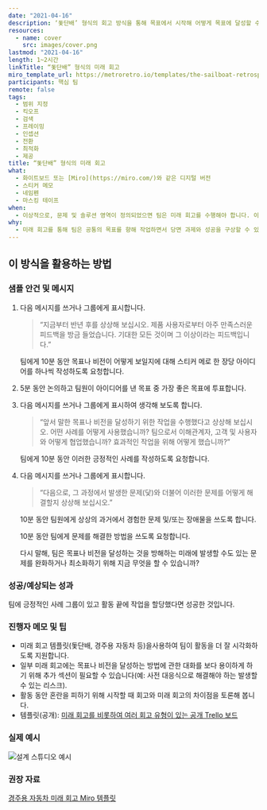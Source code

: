 ```yaml
---
date: "2021-04-16"
description: ‘돛단배’ 형식의 회고 방식을 통해 목표에서 시작해 어떻게 목표에 달성할 수 있는지에 대한 다양한 방법을 찾습니다. 미래 시점에서 팀이 목표에 도달했다고 상상해 봅니다. 상상 속의 과거를 살펴보면서 팀은 목표에 도달하기 위해 협력하는 방법에 관해 합의점을 찾을 수 있습니다.
resources:
  - name: cover
    src: images/cover.png
lastmod: "2021-04-16"
length: 1~2시간
linkTitle: “돛단배” 형식의 미래 회고
miro_template_url: https://metroretro.io/templates/the-sailboat-retrospective
participants: 핵심 팀
remote: false
tags:
  - 범위 지정
  - 킥오프
  - 검색
  - 프레이밍
  - 인셉션
  - 전환
  - 최적화
  - 제공
title: “돛단배” 형식의 미래 회고
what:
  - 화이트보드 또는 [Miro](https://miro.com/)와 같은 디지털 버전
  - 스티커 메모
  - 네임펜
  - 마스킹 테이프
when:
  - 이상적으로, 문제 및 솔루션 영역이 정의되었으면 팀은 미래 회고를 수행해야 합니다. 이를 통해 팀은 목표를 향한 작업 합의점을 더 효율적으로 조율할 수 있습니다.
why:
  - 미래 회고를 통해 팀은 공통의 목표를 향해 작업하면서 당면 과제와 성공을 구상할 수 있습니다. 이를 통해 팀원은 목표에 기여하는 동인을 능동적으로 조율하는 동시에 팀의 목표 달성을 방해할 수 있는 “닻”을 최소화/완화할 수 있습니다.
---
```


<h2 id="how-to-use-this-method">이 방식을 활용하는
방법</h2>

<div class="bg-gray-dark p-lg-5 p-3 mb-4"><div
class="col-lg-9"><h3
id="sample-agenda--prompts">샘플 안건 및 메시지</h3>

<ol>

<li>

<p>다음 메시지를 쓰거나 그룹에게 표시합니다.</p>

<blockquote>

<p>“지금부터 반년 후를 상상해 보십시오. 제품 사용자로부터 아주 만족스러운 피드백을 방금 들었습니다. 기대한
모든 것이며 그 이상이라는 피드백입니다.”</p>

</blockquote>

<p>팀에게 10분 동안 목표나 비전이 어떻게 보일지에 대해 스티커 메로 한 장당 아이디어를 하나씩 작성하도록
요청합니다.</p>

</li>

<li>

<p>5분 동안 논의하고 팀원이 아이디어를 낸 목표 중 가장 좋은 목표에 투표합니다.</p>

</li>

<li>

<p>다음 메시지를 쓰거나 그룹에게 표시하여 생각해 보도록 합니다.</p>

<blockquote>

<p>“앞서 말한 목표나 비전을 달성하기 위한 작업을 수행했다고 상상해 보십시오. 어떤 사례를 어떻게 사용했습니까?
팀으로서 이해관계자, 고객 및 사용자와 어떻게 협업했습니까? 효과적인 작업을 위해 어떻게 했습니까?”</p>

</blockquote>

<p>팀에게 10분 동안 이러한 긍정적인 사례를 작성하도록 요청합니다.</p>

</li>

<li>

<p>다음 메시지를 쓰거나 그룹에게 표시합니다.</p>

<blockquote>

<p>“다음으로, 그 과정에서 발생한 문제(닻)와 더불어 이러한 문제를 어떻게 해결할지 상상해
보십시오.”</p>

</blockquote>

<p>10분 동안 팀원에게 상상의 과거에서 경험한 문제 및/또는 장애물을 쓰도록 합니다.</p>

<p>10분 동안 팀에게 문제를 해결한 방법을 쓰도록 요청합니다.</p>

<p>다시 말해, 팀은 목표나 비전을 달성하는 것을 방해하는 미래에 발생할 수도 있는 문제를 완화하거나 최소화하기
위해 지금 무엇을 할 수 있습니까?</p>

</li>

</ol>

</div></div>

<div class="bg-gray-dark p-lg-5 p-3 mb-4"><div
class="col-lg-9"><h3
id="successexpected-outcomes">성공/예상되는 성과</h3>

<p>팀에 긍정적인 사례 그룹이 있고 활동 끝에 작업을 할당했다면 성공한
것입니다.</div></div>

<div class="bg-gray-dark p-lg-5 p-3 mb-4"><div
class="col-lg-9"><h3
id="facilitator-notes--tips">진행자 메모 및 팁</h3>

<ul>

<li>미래 회고 템플릿(돛단배, 경주용 자동차 등)을사용하여 팀이 활동을 더 잘 시각화하도록
지원합니다.</li>

<li>일부 미래 회고에는 목표나 비전을 달성하는 방법에 관한 대화를 보다 용이하게 하기 위해 추가 섹션이 필요할
수 있습니다(예: 사전 대응식으로 해결해야 하는 발생할 수 있는 리스크).</li>

<li>활동 동안 혼란을 피하기 위해 시작할 때 회고와 미래 회고의 차이점을 토론해 봅니다.</li>

<li>템플릿(공개): <a
href="https://metroretro.io/templates/the-sailboat-retrospective"
target="_blank" rel="nofollow">미래 회고를 비롯하여 여러
회고 유형이 있는 공개 Trello 보드</a></li>

</ul>

</div></div>

<div class="bg-gray-dark p-lg-5 p-3 mb-4"><div
class="col-lg-9"><h3
id="real-world-examples">실제 예시</h3>

<p><img
src="/practices/futurespective/images/example.png"
alt="설계 스튜디오 예시"  /></div></div>

<div class="bg-gray-dark p-lg-5 p-3 mb-4"><div
class="col-lg-9"><h3
id="recommended-reading">권장 자료</h3>

<p><a
href="https://metroretro.io/templates/the-speed-car-and-the-abyss"
target="_blank" rel="nofollow">경주용 자동차 미래 회고
Miro 템플릿</a></div></div>
